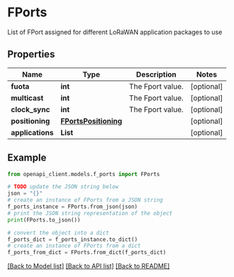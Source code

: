 # FPorts

List of FPort assigned for different LoRaWAN application packages to use

## Properties

Name | Type | Description | Notes
------------ | ------------- | ------------- | -------------
**fuota** | **int** | The Fport value. | [optional] 
**multicast** | **int** | The Fport value. | [optional] 
**clock_sync** | **int** | The Fport value. | [optional] 
**positioning** | [**FPortsPositioning**](FPortsPositioning.md) |  | [optional] 
**applications** | **List** |  | [optional] 

## Example

```python
from openapi_client.models.f_ports import FPorts

# TODO update the JSON string below
json = "{}"
# create an instance of FPorts from a JSON string
f_ports_instance = FPorts.from_json(json)
# print the JSON string representation of the object
print(FPorts.to_json())

# convert the object into a dict
f_ports_dict = f_ports_instance.to_dict()
# create an instance of FPorts from a dict
f_ports_from_dict = FPorts.from_dict(f_ports_dict)
```
[[Back to Model list]](../README.md#documentation-for-models) [[Back to API list]](../README.md#documentation-for-api-endpoints) [[Back to README]](../README.md)


